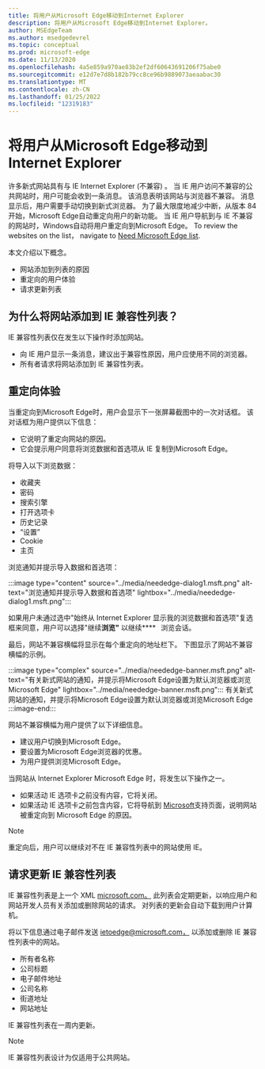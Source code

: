 ```yaml
---
title: 将用户从Microsoft Edge移动到Internet Explorer
description: 将用户从Microsoft Edge移动到Internet Explorer。
author: MSEdgeTeam
ms.author: msedgedevrel
ms.topic: conceptual
ms.prod: microsoft-edge
ms.date: 11/13/2020
ms.openlocfilehash: 4a5e859a970ae83b2ef2df60643691206f75abe0
ms.sourcegitcommit: e12d7e7d8b182b79cc8ce96b9889073aeaabac30
ms.translationtype: MT
ms.contentlocale: zh-CN
ms.lasthandoff: 01/25/2022
ms.locfileid: "12319183"
---
```

# <a name="moving-users-to-microsoft-edge-from-internet-explorer"></a>将用户从Microsoft Edge移动到Internet Explorer

许多新式网站具有与 IE Internet Explorer (不兼容) 。  当 IE 用户访问不兼容的公共网站时，用户可能会收到一条消息。  该消息表明该网站与浏览器不兼容。  消息显示后，用户需要手动切换到新式浏览器。  为了最大限度地减少中断，从版本 84 开始，Microsoft Edge自动重定向用户的新功能。  当 IE 用户导航到与 IE 不兼容的网站时，Windows自动将用户重定向到Microsoft Edge。  To review the websites on the list， navigate to [Need Microsoft Edge list](https://edge.microsoft.com/neededge/v1).

本文介绍以下概念。

*   网站添加到列表的原因
*   重定向的用户体验
*   请求更新列表


<!-- ====================================================================== -->
## <a name="why-is-a-website-added-to-the-ie-compatibility-list"></a>为什么将网站添加到 IE 兼容性列表？

IE 兼容性列表仅在发生以下操作时添加网站。

*   向 IE 用户显示一条消息，建议出于兼容性原因，用户应使用不同的浏览器。
*   所有者请求将网站添加到 IE 兼容性列表。


<!-- ====================================================================== -->
## <a name="redirection-experience"></a>重定向体验

当重定向到Microsoft Edge时，用户会显示下一张屏幕截图中的一次对话框。  该对话框为用户提供以下信息：
*  它说明了重定向网站的原因。
*  它会提示用户同意将浏览数据和首选项从 IE 复制到Microsoft Edge。

将导入以下浏览数据：
*  收藏夹
*  密码
*  搜索引擎
*  打开选项卡
*  历史记录
*  “设置”
*  Cookie
*  主页

浏览通知并提示导入数据和首选项：

:::image type="content" source="../media/neededge-dialog1.msft.png" alt-text="浏览通知并提示导入数据和首选项" lightbox="../media/neededge-dialog1.msft.png":::

如果用户未通过选中"始终从 Internet Explorer 显示我的浏览数据和首选项"复选框来同意，用户可以选择"继续**浏览"** 以继续****   浏览会话。

最后，网站不兼容横幅将显示在每个重定向的地址栏下。  下图显示了网站不兼容横幅的示例。

:::image type="complex" source="../media/neededge-banner.msft.png" alt-text="有关新式网站的通知，并提示将Microsoft Edge设置为默认浏览器或浏览Microsoft Edge" lightbox="../media/neededge-banner.msft.png":::
   有关新式网站的通知，并提示将Microsoft Edge设置为默认浏览器或浏览Microsoft Edge
:::image-end:::

网站不兼容横幅为用户提供了以下详细信息。

*   建议用户切换到Microsoft Edge。
*   要设置为Microsoft Edge浏览器的优惠。
*   为用户提供浏览Microsoft Edge。

当网站从 Internet Explorer Microsoft Edge 时，将发生以下操作之一。

*   如果活动 IE 选项卡之前没有内容，它将关闭。
*   如果活动 IE 选项卡之前包含内容，它将导航到 [Microsoft](https://support.microsoft.com/office/the-website-you-were-trying-to-reach-doesn-t-work-with-internet-explorer-8f5fc675-cd47-414c-9535-12821ddfc554)支持页面，说明网站被重定向到 Microsoft Edge 的原因。

> [!NOTE]
> 重定向后，用户可以继续对不在 IE 兼容性列表中的网站使用 IE。


<!-- ====================================================================== -->
## <a name="request-an-update-to-the-ie-compatibility-list"></a>请求更新 IE 兼容性列表

IE 兼容性列表是上一个 XML [microsoft.com。](https://www.microsoft.com)  此列表会定期更新，以响应用户和网站开发人员有关添加或删除网站的请求。  对列表的更新会自动下载到用户计算机。

将以下信息通过电子邮件发送 [ietoedge@microsoft.com，](mailto:ietoedge@microsoft.com) 以添加或删除 IE 兼容性列表中的网站。

*   所有者名称
*   公司标题
*   电子邮件地址
*   公司名称
*   街道地址
*   网站地址

IE 兼容性列表在一周内更新。

> [!NOTE]
> IE 兼容性列表设计为仅适用于公共网站。

